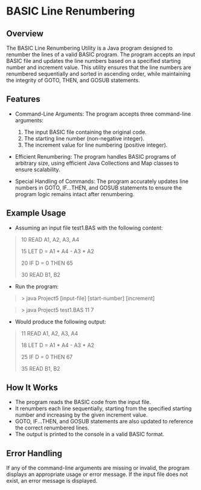 # BASIC Line Renumbering
Overview
--------------------------------------------------------------------
The BASIC Line Renumbering Utility is a Java program designed to renumber the lines of a valid BASIC program. The program accepts an input BASIC file and updates the line numbers based on a specified starting number and increment value. This utility ensures that the line numbers are renumbered sequentially and sorted in ascending order, while maintaining the integrity of GOTO, THEN, and GOSUB statements.

Features
--------------------------------------------------------------------
- Command-Line Arguments: The program accepts three command-line arguments:

  1. The input BASIC file containing the original code.
  2. The starting line number (non-negative integer).
  3. The increment value for line numbering (positive integer).
- Efficient Renumbering: The program handles BASIC programs of arbitrary size, using efficient Java Collections and Map classes to ensure scalability.

- Special Handling of Commands: The program accurately updates line numbers in GOTO, IF...THEN, and GOSUB statements to ensure the program logic remains intact after renumbering.

Example Usage
--------------------------------------------------------------------
- Assuming an input file test1.BAS with the following content:

>10 READ A1, A2, A3, A4
>
>15 LET D = A1 * A4 - A3 * A2
>
>20 IF D = 0 THEN 65
>
>30 READ B1, B2

- Run the program:
>\> java Project5 [input-file] [start-number] [increment]

>\> java Project5 test1.BAS 11 7

- Would produce the following output:
>11 READ A1, A2, A3, A4
>
>18 LET D = A1 * A4 - A3 * A2
>
>25 IF D = 0 THEN 67
>
>35 READ B1, B2

How It Works
--------------------------------------------------------------------
- The program reads the BASIC code from the input file.
- It renumbers each line sequentially, starting from the specified starting number and increasing by the given increment value.
- GOTO, IF...THEN, and GOSUB statements are also updated to reference the correct renumbered lines.
- The output is printed to the console in a valid BASIC format.

Error Handling
--------------------------------------------------------------------
If any of the command-line arguments are missing or invalid, the program displays an appropriate usage or error message.
If the input file does not exist, an error message is displayed.

